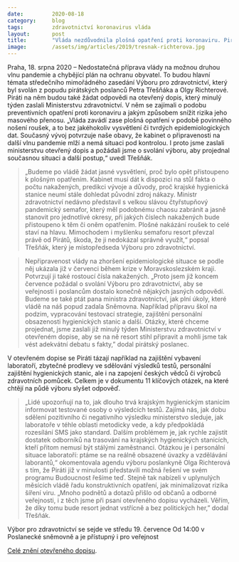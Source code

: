 ```yaml
---
date:         2020-08-18
category:     blog
tags:         zdravotnictví koronavirus vláda
layout:       post
title:        "Vláda nezdůvodnila plošná opatření proti koronaviru. Piráti svolali Výbor pro zdravotnictví, ministerstva žádají o jasný plán prevence"
image:        /assets/img/articles/2019/tresnak-richterova.jpg
--- 
```



 

Praha, 18. srpna 2020 – Nedostatečná příprava vlády na možnou druhou vlnu pandemie a chybějící plán na ochranu obyvatel. To budou hlavní témata středečního mimořádného zasedání Výboru pro zdravotnictví, který byl svolán z popudu pirátských poslanců Petra Třešňáka a Olgy Richterové. Piráti na něm budou také žádat odpovědi na otevřený dopis, který minulý týden zaslali Ministerstvu zdravotnictví. V něm se zajímali o podobu preventivních opatření proti koronaviru a jakým způsobem snížit rizika jeho masového přenosu. „Vláda zavádí zase plošná opatření v podobě povinného nošení roušek, a to bez jakéhokoliv vysvětlení či tvrdých epidemiologických dat. Současný vývoj potvrzuje naše obavy, že kabinet o připravenosti na další vlnu pandemie mlží a nemá situaci pod kontrolou. I proto jsme zaslali ministerstvu otevřený dopis a požádali jsme o svolání výboru, aby projednal současnou situaci a další postup,“ uvedl Třešňák.

> „Budeme po vládě žádat jasné vysvětlení, proč bylo opět přistoupeno k plošným opatřením. Kabinet musí dát k dispozici na stůl fakta o počtu nakažených, predikci vývoje a důvody, proč krajské hygienická stanice neumí stále dohledat původní zdroj nákazy. Ministr zdravotnictví nedávno představil s velkou slávou čtyřstupňový pandemický semafor, který měl podobnému chaosu zabránit a jasně stanovit pro jednotlivé okresy, při jakých číslech nakažených bude přistoupeno k těm či oněm opatřením. Plošné nakázání roušek to celé staví na hlavu. Mimochodem i myšlenku semaforu resort převzal právě od Pirátů, škoda, že ji nedokázal správně využít,“ popsal Třešňák, který je místopředseda Výboru pro zdravotnictví.

> Nepřipravenost vlády na zhoršení epidemiologické situace se podle něj ukázala již v červenci během krize v Moravskoslezském kraji. Potvrzují ji také rostoucí čísla nakažených. „Proto jsem již koncem července požádal o svolání Výboru pro zdravotnictví, aby se veřejnosti i poslancům dostalo konečně nějakých jasných odpovědí. Budeme se také ptát pana ministra zdravotnictví, jak plní úkoly, které vládě na náš popud zadala Sněmovna. Například přípravu škol na podzim, vypracování testovací strategie, zajištění personální obsazenosti hygienických stanic a další. Otázky, které chceme projednat, jsme zaslali již minulý týden Ministerstvu zdravotnictví v otevřeném dopise, aby se na ně resort stihl připravit a mohli jsme tak vést adekvátní debatu s fakty,” dodal pirátský poslanec.

V otevřeném dopise se Piráti tázají například na zajištění vybavení laboratoří, zbytečné prodlevy ve sdělování výsledků testů, personální zajištění hygienických stanic, ale i na zapojení českých vědců či výrobců zdravotních pomůcek. Celkem je v dokumentu 11 klíčových otázek, na které chtějí na půdě výboru slyšet odpověď.

> „Lidé upozorňují na to, jak dlouho trvá krajským hygienickým stanicím informovat testované osoby o výsledcích testů. Zajímá nás, jak dobu sdělení pozitivního či negativního výsledku ministerstvo sleduje, jak laboratoře v téhle oblasti metodicky vede, a kdy předpokládá rozesílání SMS jako standard. Dalším problémem je, jak rychle zajistit dostatek odborníků na trasování na krajských hygienických stanicích, kteří přitom nemusí být stálými zaměstnanci. Otázkou je i personální situace laboratoří: ptáme se na reálně obsazené úvazky a vzdělávání laborantů,“ okomentovala agendu výboru poslankyně Olga Richterová s tím, že Piráti již v minulosti představili možná řešení ve svém programu Budoucnost řešíme teď. Stejně tak nabízeli v uplynulých měsících vládě řadu konstruktivních opatření, jak minimalizovat rizika šíření viru. „Mnoho podnětů a dotazů přišlo od občanů a odborné veřejnosti, i z těch jsme při psaní otevřeného dopisu vycházeli. Věřím, že díky tomu bude resort jednat vstřícně a bez politických her,” dodal Třešňák.

Výbor pro zdravotnictví se sejde ve středu 19. července Od 14:00 v Poslanecké sněmovně a je přístupný i pro veřejnost

 

[Celé znění otevřeného dopisu](https://pirati.cz/assets/pdf/Otevřený-dopis-_-MZD-1.pdf).
